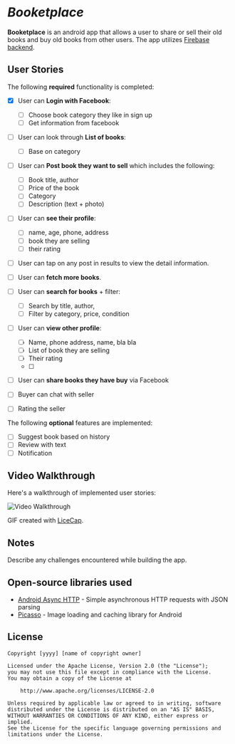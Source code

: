 #  *Booketplace*

**Booketplace** is an android app that allows a user to share or sell their old books and buy old books from other users. The app utilizes [Firebase backend](http://developer.nytimes.com/docs/read/article_search_api_v2).

## User Stories

The following **required** functionality is completed:

* [x] User can **Login with Facebook**:
  * [ ] Choose book category they like in sign up
  * [ ] Get information from facebook
* [ ] User can look through **List of books**:
  * [ ] Base on category
* [ ] User can **Post book they want to sell** which includes the following:
  * [ ] Book title, author
  * [ ] Price of the book
  * [ ] Category
  * [ ] Description (text + photo)
* [ ] User can **see their profile**:
  * [ ] name, age, phone, address
  * [ ] book they are selling
  * [ ] their rating
  
* [ ] User can tap on any post in results to view the detail information.
* [ ] User can **fetch more books**.
* [ ] User can **search for books** + filter:
  * [ ] Search by title, author, 
  * [ ] Filter by category, price, condition
* [ ] User can **view other profile**:
   * [ ] Name, phone address, name, bla bla
   * [ ] List of book they are selling
   * [ ] Their rating 
   * [ ] 
* [ ] User can **share books they have buy** via Facebook
* [ ] Buyer can chat with seller
* [ ] Rating the seller


The following **optional** features are implemented:

* [ ] Suggest book based on history
* [ ] Review with text
* [ ] Notification

## Video Walkthrough

Here's a walkthrough of implemented user stories:

<img src='http://i.imgur.com/link/to/your/gif/file.gif' title='Video Walkthrough' width='' alt='Video Walkthrough' />

GIF created with [LiceCap](http://www.cockos.com/licecap/).

## Notes

Describe any challenges encountered while building the app.

## Open-source libraries used

- [Android Async HTTP](https://github.com/loopj/android-async-http) - Simple asynchronous HTTP requests with JSON parsing
- [Picasso](http://square.github.io/picasso/) - Image loading and caching library for Android

## License

    Copyright [yyyy] [name of copyright owner]

    Licensed under the Apache License, Version 2.0 (the "License");
    you may not use this file except in compliance with the License.
    You may obtain a copy of the License at

        http://www.apache.org/licenses/LICENSE-2.0

    Unless required by applicable law or agreed to in writing, software
    distributed under the License is distributed on an "AS IS" BASIS,
    WITHOUT WARRANTIES OR CONDITIONS OF ANY KIND, either express or implied.
    See the License for the specific language governing permissions and
    limitations under the License.
